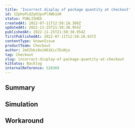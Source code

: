```yaml
---
title: 'Incorrect display of package quantity at checkout'
id: 1ZphoPLQZyHJpvPlXWb1oR
status: PUBLISHED
createdAt: 2022-07-11T12:58:18.388Z
updatedAt: 2022-11-25T21:50:38.954Z
publishedAt: 2022-11-25T21:50:38.954Z
firstPublishedAt: 2022-07-11T12:58:18.937Z
contentType: knownIssue
productTeam: Checkout
author: 2mXZkbi0oi061KicTExNjo
tag: Checkout
slug: incorrect-display-of-package-quantity-at-checkout
kiStatus: Backlog
internalReference: 520369
---
```


## Summary



## Simulation



## Workaround



